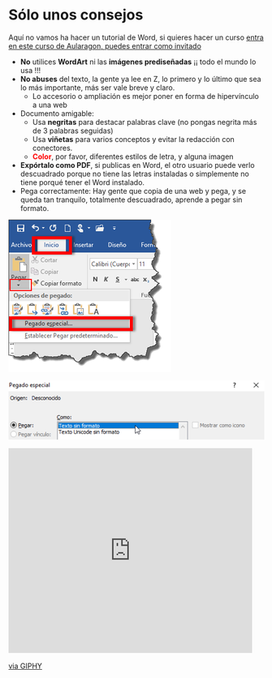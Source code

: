 
# Sólo unos consejos

Aquí no vamos ha hacer un tutorial de Word, si quieres hacer un curso [entra en este curso de Aularagon, puedes entrar como invitado](http://moodle.catedu.es/course/view.php?id=93)

- **No** utilices **WordArt** ni las **imágenes prediseñadas** ¡¡ todo el mundo lo usa !!!
- **No abuses** del texto, la gente ya lee en Z, lo primero y lo último que sea lo más importante, más ser vale breve y claro.
    - Lo accesorio o ampliación es mejor poner en forma de hipervínculo a una web
- Documento amigable:
    - Usa **negritas** para destacar palabras clave (no pongas negrita más de 3 palabras seguidas)
    - Usa **viñetas** para varios conceptos y evitar la redacción con conectores.
    - <font color="red">**Color**</font>, por favor, diferentes estilos de letra, y alguna imagen
- **Expórtalo como PDF**, si publicas en Word, el otro usuario puede verlo descuadrado porque no tiene las letras instaladas o simplemente no tiene porqué tener el Word instalado.
- Pega correctamente: Hay gente que copia de una web y pega, y se queda tan tranquilo, totalmente descuadrado, aprende a pegar sin formato.

![](https://raw.githubusercontent.com/catedu/soportes-informaticos-profesorado/master/img/26-05-2016_19-45-08.png)

![](https://raw.githubusercontent.com/catedu/soportes-informaticos-profesorado/master/img/2017-01-28_08_55_49-Pegado_especial.png)

<iframe src="https://giphy.com/embed/ZMysVBRp04dhK" width="480" height="404" frameBorder="0" class="giphy-embed" allowFullScreen></iframe><p><a href="https://giphy.com/gifs/i-want-ZMysVBRp04dhK">via GIPHY</a></p>